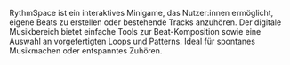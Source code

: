 RythmSpace ist ein interaktives Minigame, das Nutzer:innen ermöglicht, eigene Beats zu erstellen oder bestehende Tracks anzuhören. Der digitale Musikbereich bietet einfache Tools zur Beat-Komposition sowie eine Auswahl an vorgefertigten Loops und Patterns. Ideal für spontanes Musikmachen oder entspanntes Zuhören.
